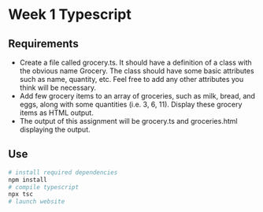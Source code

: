 # Week 1 Typescript
## Requirements
- Create a file called grocery.ts. It should have a definition of a class with the obvious name Grocery. The class should have some basic attributes such as name, quantity, etc. Feel free to add any other attributes you think will be necessary.  
- Add few grocery items to an array of groceries, such as milk, bread, and eggs, along with some quantities (i.e. 3, 6, 11).  Display these grocery items as HTML output.  
- The output of this assignment will be grocery.ts and groceries.html displaying the output.  

## Use

```bash
# install required dependencies
npm install
# compile typescript
npx tsc
# launch website
```
